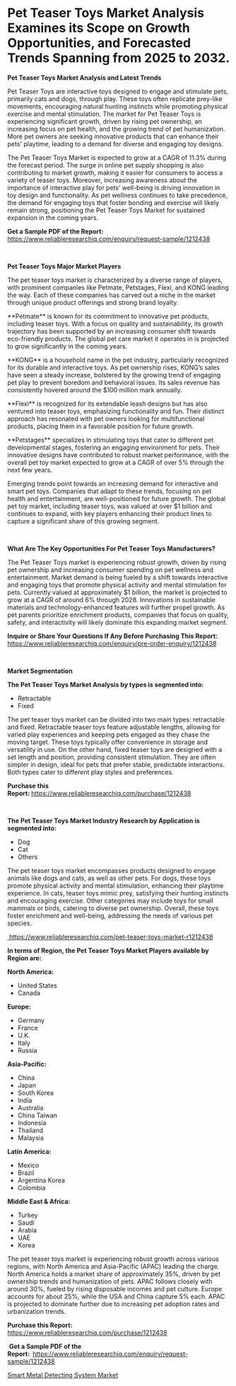 <p><h1>Pet Teaser Toys Market Analysis Examines its Scope on Growth Opportunities, and Forecasted Trends Spanning from 2025 to 2032.</h1></p><p><strong>Pet Teaser Toys Market Analysis and Latest Trends</strong></p>
<p><p>Pet Teaser Toys are interactive toys designed to engage and stimulate pets, primarily cats and dogs, through play. These toys often replicate prey-like movements, encouraging natural hunting instincts while promoting physical exercise and mental stimulation. The market for Pet Teaser Toys is experiencing significant growth, driven by rising pet ownership, an increasing focus on pet health, and the growing trend of pet humanization. More pet owners are seeking innovative products that can enhance their pets' playtime, leading to a demand for diverse and engaging toy designs.</p><p>The Pet Teaser Toys Market is expected to grow at a CAGR of 11.3% during the forecast period. The surge in online pet supply shopping is also contributing to market growth, making it easier for consumers to access a variety of teaser toys. Moreover, increasing awareness about the importance of interactive play for pets’ well-being is driving innovation in toy design and functionality. As pet wellness continues to take precedence, the demand for engaging toys that foster bonding and exercise will likely remain strong, positioning the Pet Teaser Toys Market for sustained expansion in the coming years.</p></p>
<p><strong>Get a Sample PDF of the Report:&nbsp;</strong> <a href="https://www.reliableresearchiq.com/enquiry/request-sample/1212438?utm_campaign=3103&utm_medium=2&utm_source=Github&utm_content=ia&utm_term=24032025&utm_id=pet-teaser-toys">https://www.reliableresearchiq.com/enquiry/request-sample/1212438</a></p>
<p>&nbsp;</p>
<p><strong>Pet Teaser Toys Major Market Players</strong></p>
<p><p>The pet teaser toys market is characterized by a diverse range of players, with prominent companies like Petmate, Petstages, Flexi, and KONG leading the way. Each of these companies has carved out a niche in the market through unique product offerings and strong brand loyalty.</p><p>**Petmate** is known for its commitment to innovative pet products, including teaser toys. With a focus on quality and sustainability, its growth trajectory has been supported by an increasing consumer shift towards eco-friendly products. The global pet care market it operates in is projected to grow significantly in the coming years.</p><p>**KONG** is a household name in the pet industry, particularly recognized for its durable and interactive toys. As pet ownership rises, KONG’s sales have seen a steady increase, bolstered by the growing trend of engaging pet play to prevent boredom and behavioral issues. Its sales revenue has consistently hovered around the $100 million mark annually.</p><p>**Flexi** is recognized for its extendable leash designs but has also ventured into teaser toys, emphasizing functionality and fun. Their distinct approach has resonated with pet owners looking for multifunctional products, placing them in a favorable position for future growth.</p><p>**Petstages** specializes in stimulating toys that cater to different pet developmental stages, fostering an engaging environment for pets. Their innovative designs have contributed to robust market performance, with the overall pet toy market expected to grow at a CAGR of over 5% through the next few years.</p><p>Emerging trends point towards an increasing demand for interactive and smart pet toys. Companies that adapt to these trends, focusing on pet health and entertainment, are well-positioned for future growth. The global pet toy market, including teaser toys, was valued at over $1 billion and continues to expand, with key players enhancing their product lines to capture a significant share of this growing segment.</p></p>
<p>&nbsp;</p>
<p><strong>What Are The Key Opportunities For Pet Teaser Toys Manufacturers?</strong></p>
<p><p>The Pet Teaser Toys market is experiencing robust growth, driven by rising pet ownership and increasing consumer spending on pet wellness and entertainment. Market demand is being fueled by a shift towards interactive and engaging toys that promote physical activity and mental stimulation for pets. Currently valued at approximately $1 billion, the market is projected to grow at a CAGR of around 6% through 2028. Innovations in sustainable materials and technology-enhanced features will further propel growth. As pet parents prioritize enrichment products, companies that focus on quality, safety, and interactivity will likely dominate this expanding market segment.</p></p>
<p><strong>Inquire or Share Your Questions If Any Before Purchasing This Report:</strong> <a href="https://www.reliableresearchiq.com/enquiry/pre-order-enquiry/1212438?utm_campaign=3103&utm_medium=2&utm_source=Github&utm_content=ia&utm_term=24032025&utm_id=pet-teaser-toys">https://www.reliableresearchiq.com/enquiry/pre-order-enquiry/1212438</a></p>
<p>&nbsp;</p>
<p><strong>Market Segmentation</strong></p>
<p><strong>The Pet Teaser Toys Market Analysis by types is segmented into:</strong></p>
<p><ul><li>Retractable</li><li>Fixed</li></ul></p>
<p><p>The pet teaser toys market can be divided into two main types: retractable and fixed. Retractable teaser toys feature adjustable lengths, allowing for varied play experiences and keeping pets engaged as they chase the moving target. These toys typically offer convenience in storage and versatility in use. On the other hand, fixed teaser toys are designed with a set length and position, providing consistent stimulation. They are often simpler in design, ideal for pets that prefer stable, predictable interactions. Both types cater to different play styles and preferences.</p></p>
<p><strong>Purchase this Report:&nbsp;</strong><a href="https://www.reliableresearchiq.com/purchase/1212438?utm_campaign=3103&utm_medium=2&utm_source=Github&utm_content=ia&utm_term=24032025&utm_id=pet-teaser-toys">https://www.reliableresearchiq.com/purchase/1212438</a></p>
<p>&nbsp;</p>
<p><strong>The Pet Teaser Toys Market Industry Research by Application is segmented into:</strong></p>
<p><ul><li>Dog</li><li>Cat</li><li>Others</li></ul></p>
<p><p>The pet teaser toys market encompasses products designed to engage animals like dogs and cats, as well as other pets. For dogs, these toys promote physical activity and mental stimulation, enhancing their playtime experience. In cats, teaser toys mimic prey, satisfying their hunting instincts and encouraging exercise. Other categories may include toys for small mammals or birds, catering to diverse pet ownership. Overall, these toys foster enrichment and well-being, addressing the needs of various pet species.</p></p>
<p><a href="https://www.reliableresearchiq.com/pet-teaser-toys-market-r1212438?utm_campaign=3103&utm_medium=2&utm_source=Github&utm_content=ia&utm_term=24032025&utm_id=pet-teaser-toys">&nbsp;https://www.reliableresearchiq.com/pet-teaser-toys-market-r1212438</a></p>
<p><strong>In terms of Region, the Pet Teaser Toys Market Players available by Region are:</strong></p>
<p>
    <p> <strong> North America: </strong>
        <ul>
            <li>United States</li>
            <li>Canada</li>
        </ul>
        </p> 
    <p> <strong> Europe: </strong>
        <ul>
            <li>Germany</li>
            <li>France</li>
            <li>U.K.</li>
            <li>Italy</li>
            <li>Russia</li>
        </ul>
        </p> 
    <p> <strong> Asia-Pacific: </strong>
        <ul>
            <li>China</li>
            <li>Japan</li>
            <li>South Korea</li>
            <li>India</li>
            <li>Australia</li>
            <li>China Taiwan</li>
            <li>Indonesia</li>
            <li>Thailand</li>
            <li>Malaysia</li>
        </ul>
        </p> 
    <p> <strong> Latin America: </strong>
        <ul>
            <li>Mexico</li>
            <li>Brazil</li>
            <li>Argentina Korea</li>
            <li>Colombia</li>
        </ul>
        </p> 
    <p> <strong> Middle East & Africa: </strong>
        <ul>
            <li>Turkey</li>
            <li>Saudi</li>
            <li>Arabia</li>
            <li>UAE</li>
            <li>Korea</li>
        </ul>
    </p>
    </p>
<p><p>The pet teaser toys market is experiencing robust growth across various regions, with North America and Asia-Pacific (APAC) leading the charge. North America holds a market share of approximately 35%, driven by pet ownership trends and humanization of pets. APAC follows closely with around 30%, fueled by rising disposable incomes and pet culture. Europe accounts for about 25%, while the USA and China capture 5% each. APAC is projected to dominate further due to increasing pet adoption rates and urbanization trends.</p></p>
<p><strong>Purchase this Report: </strong><a href="https://www.reliableresearchiq.com/purchase/1212438?utm_campaign=3103&utm_medium=2&utm_source=Github&utm_content=ia&utm_term=24032025&utm_id=pet-teaser-toys">https://www.reliableresearchiq.com/purchase/1212438</a></p>
<p>&nbsp;<strong>Get a Sample PDF of the Report:&nbsp;&nbsp;</strong><a href="https://www.reliableresearchiq.com/enquiry/request-sample/1212438?utm_campaign=3103&utm_medium=2&utm_source=Github&utm_content=ia&utm_term=24032025&utm_id=pet-teaser-toys">https://www.reliableresearchiq.com/enquiry/request-sample/1212438</a></p>
<p><strong></strong></p>
<p><p><a href="https://github.com/rakowpleetj1/Market-Research-Report-List-1/blob/main/smart-metal-detecting-system-market.md?utm_campaign=3103&utm_medium=2&utm_source=Github&utm_content=ia&utm_term=24032025&utm_id=pet-teaser-toys">Smart Metal Detecting System Market</a></p></p>